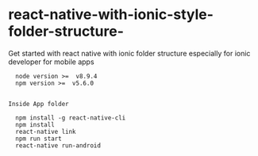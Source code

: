 # react-native-with-ionic-style-folder-structure-
Get started with react native with ionic folder structure especially for ionic developer for mobile apps


```
  node version >=  v8.9.4
  npm version >=  v5.6.0


Inside App folder

  npm install -g react-native-cli
  npm install
  react-native link
  npm run start
  react-native run-android

``` 
